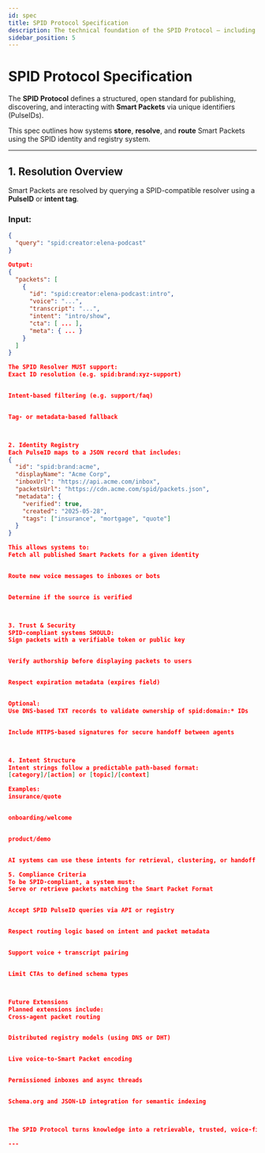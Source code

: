 ```yaml
---
id: spec
title: SPID Protocol Specification
description: The technical foundation of the SPID Protocol — including resolution, registry structure, and compliance requirements.
sidebar_position: 5
---
```


# SPID Protocol Specification

The **SPID Protocol** defines a structured, open standard for publishing, discovering, and interacting with **Smart Packets** via unique identifiers (PulseIDs).

This spec outlines how systems **store**, **resolve**, and **route** Smart Packets using the SPID identity and registry system.

---

## 1. Resolution Overview

Smart Packets are resolved by querying a SPID-compatible resolver using a **PulseID** or **intent tag**.

### Input:
```json
{
  "query": "spid:creator:elena-podcast"
}

Output:
{
  "packets": [
    {
      "id": "spid:creator:elena-podcast:intro",
      "voice": "...",
      "transcript": "...",
      "intent": "intro/show",
      "cta": [ ... ],
      "meta": { ... }
    }
  ]
}

The SPID Resolver MUST support:
Exact ID resolution (e.g. spid:brand:xyz-support)


Intent-based filtering (e.g. support/faq)


Tag- or metadata-based fallback



2. Identity Registry
Each PulseID maps to a JSON record that includes:
{
  "id": "spid:brand:acme",
  "displayName": "Acme Corp",
  "inboxUrl": "https://api.acme.com/inbox",
  "packetsUrl": "https://cdn.acme.com/spid/packets.json",
  "metadata": {
    "verified": true,
    "created": "2025-05-28",
    "tags": ["insurance", "mortgage", "quote"]
  }
}

This allows systems to:
Fetch all published Smart Packets for a given identity


Route new voice messages to inboxes or bots


Determine if the source is verified



3. Trust & Security
SPID-compliant systems SHOULD:
Sign packets with a verifiable token or public key


Verify authorship before displaying packets to users


Respect expiration metadata (expires field)


Optional:
Use DNS-based TXT records to validate ownership of spid:domain:* IDs


Include HTTPS-based signatures for secure handoff between agents



4. Intent Structure
Intent strings follow a predictable path-based format:
[category]/[action] or [topic]/[context]

Examples:
insurance/quote


onboarding/welcome


product/demo


AI systems can use these intents for retrieval, clustering, or handoff logic.

5. Compliance Criteria
To be SPID-compliant, a system must:
Serve or retrieve packets matching the Smart Packet Format


Accept SPID PulseID queries via API or registry


Respect routing logic based on intent and packet metadata


Support voice + transcript pairing


Limit CTAs to defined schema types



Future Extensions
Planned extensions include:
Cross-agent packet routing


Distributed registry models (using DNS or DHT)


Live voice-to-Smart Packet encoding


Permissioned inboxes and async threads


Schema.org and JSON-LD integration for semantic indexing



The SPID Protocol turns knowledge into a retrievable, trusted, voice-first layer of the web — optimized for AI, but owned by people.

---
